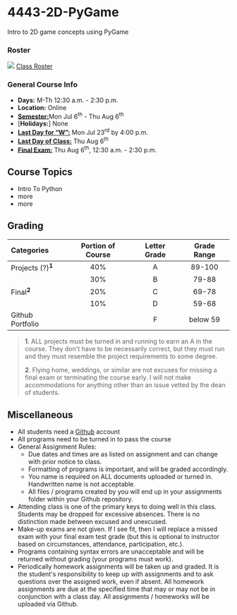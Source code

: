 # 4443-2D-PyGame
Intro to 2D game concepts using PyGame

### Roster
![](https://d3vv6lp55qjaqc.cloudfront.net/items/220B0V0H3c041K2p251Z/google-sheets-16.png?X-CloudApp-Visitor-Id=1094421) [Class Roster](https://docs.google.com/spreadsheets/d/18bmuAJBjV5Yw5tzzXht_Dz1gcwoYvydZgtCaR_nECOw/edit?usp=sharing)


### General Course Info
- __Days:__ M-Th 12:30 a.m. - 2:30 p.m. 
- __Location:__ Online
- [__Semester:__](https://msutexas.edu/registrar/_assets/files/pdfs/acadcal1920.pdf)Mon Jul 6<sup>th</sup> - Thu Aug 6<sup>th</sup>
- [__Holidays:__] None
- [__Last Day for “W”:__](https://msutexas.edu/registrar/_assets/files/pdfs/acadcal1920.pdf) Mon Jul 23<sup>rd</sup> by 4:00 p.m.
- [__Last Day of Class:__](https://msutexas.edu/registrar/_assets/files/pdfs/acadcal1920.pdf) Thu Aug 6<sup>th</sup>
- [__Final Exam:__](https://msutexas.edu/registrar/_assets/files/pdfs/acadcal1920.pdf) Thu Aug 6<sup>th</sup>, 12:30 a.m. - 2:30 p.m.

## Course Topics

- Intro To Python
- more
- more



## Grading

| Categories                                   | Portion of Course | Letter Grade | Grade Range |
| :------------------------------------------- | :---------------: | :----------: | :---------: |
| Projects (?)<sup>**1**</sup>                 |        40%        |      A       |   89-100    |
|                                              |        30%        |      B       |    79-88    |
| Final<sup>**2**</sup>                        |        20%        |      C       |    69-78    |
|                                              |        10%        |      D       |    59-68    |
| Github Portfolio                             |                   |      F       |  below 59   |


>**1**. ALL projects must be turned in and running to earn an A in the course.  They don't have to be necessarily correct, but they must run and they must resemble the project requirements to some degree. 
>
>**2**. Flying home, weddings, or similar are not excuses for missing a final exam or terminating the course early. I will not make accommodations for anything other than an issue vetted by the dean of students. 


## Miscellaneous

- All students need a [Github](http://github.com) account
- All programs need to be turned in to pass the course
- General Assignment Rules:
    - Due dates and times are as listed on assignment and can change with prior notice to class.
    - Formatting of programs is important, and will be graded accordingly. 
    - You name is required on ALL documents uploaded or turned in. Handwritten name is not acceptable.
    - All files / programs created by you will end up in your assignments folder within your Github repository. 
- Attending class is one of the primary keys to doing well in this class. Students may be dropped for excessive absences. There is no distinction made between excused and unexcused.
- Make-up exams are not given. If I see fit, then I will replace a missed exam with your final exam test grade (but this is optional to instructor based on circumstances, attendance, participation, etc.).
- Programs containing syntax errors are unacceptable and will be returned without grading (your programs must work).
- Periodically homework assignments will be taken up and graded. It is the student's responsibility to keep up with assignments and to ask questions over the assigned work, even if absent. All homework assignments are due at the specified time that may or may not be in conjunction with a class day. All assignments / homeworks will be uploaded via Github.
